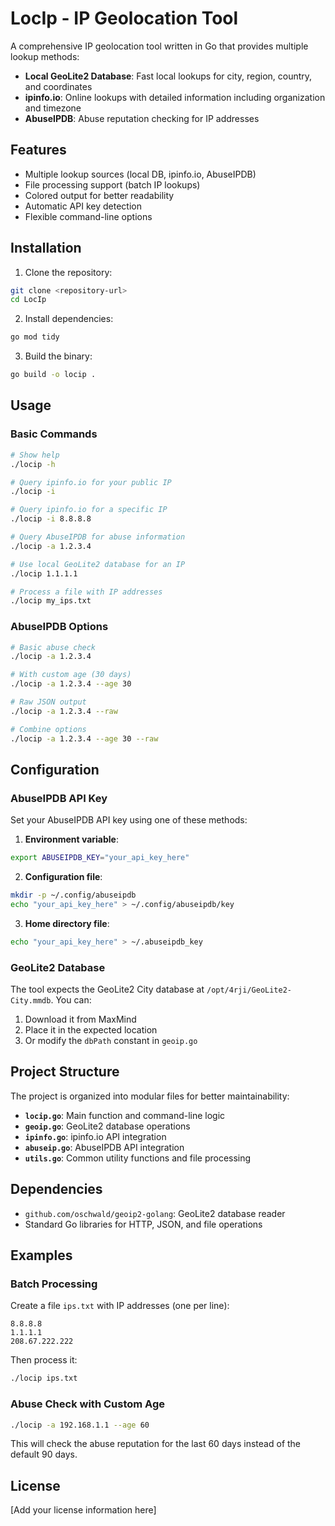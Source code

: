 # LocIp - IP Geolocation Tool

A comprehensive IP geolocation tool written in Go that provides multiple lookup methods:

- **Local GeoLite2 Database**: Fast local lookups for city, region, country, and coordinates
- **ipinfo.io**: Online lookups with detailed information including organization and timezone
- **AbuseIPDB**: Abuse reputation checking for IP addresses

## Features

- Multiple lookup sources (local DB, ipinfo.io, AbuseIPDB)
- File processing support (batch IP lookups)
- Colored output for better readability
- Automatic API key detection
- Flexible command-line options

## Installation

1. Clone the repository:
```bash
git clone <repository-url>
cd LocIp
```

2. Install dependencies:
```bash
go mod tidy
```

3. Build the binary:
```bash
go build -o locip .
```

## Usage

### Basic Commands

```bash
# Show help
./locip -h

# Query ipinfo.io for your public IP
./locip -i

# Query ipinfo.io for a specific IP
./locip -i 8.8.8.8

# Query AbuseIPDB for abuse information
./locip -a 1.2.3.4

# Use local GeoLite2 database for an IP
./locip 1.1.1.1

# Process a file with IP addresses
./locip my_ips.txt
```

### AbuseIPDB Options

```bash
# Basic abuse check
./locip -a 1.2.3.4

# With custom age (30 days)
./locip -a 1.2.3.4 --age 30

# Raw JSON output
./locip -a 1.2.3.4 --raw

# Combine options
./locip -a 1.2.3.4 --age 30 --raw
```

## Configuration

### AbuseIPDB API Key

Set your AbuseIPDB API key using one of these methods:

1. **Environment variable**:
```bash
export ABUSEIPDB_KEY="your_api_key_here"
```

2. **Configuration file**:
```bash
mkdir -p ~/.config/abuseipdb
echo "your_api_key_here" > ~/.config/abuseipdb/key
```

3. **Home directory file**:
```bash
echo "your_api_key_here" > ~/.abuseipdb_key
```

### GeoLite2 Database

The tool expects the GeoLite2 City database at `/opt/4rji/GeoLite2-City.mmdb`. You can:

1. Download it from MaxMind
2. Place it in the expected location
3. Or modify the `dbPath` constant in `geoip.go`

## Project Structure

The project is organized into modular files for better maintainability:

- **`locip.go`**: Main function and command-line logic
- **`geoip.go`**: GeoLite2 database operations
- **`ipinfo.go`**: ipinfo.io API integration
- **`abuseip.go`**: AbuseIPDB API integration
- **`utils.go`**: Common utility functions and file processing

## Dependencies

- `github.com/oschwald/geoip2-golang`: GeoLite2 database reader
- Standard Go libraries for HTTP, JSON, and file operations

## Examples

### Batch Processing

Create a file `ips.txt` with IP addresses (one per line):
```
8.8.8.8
1.1.1.1
208.67.222.222
```

Then process it:
```bash
./locip ips.txt
```

### Abuse Check with Custom Age

```bash
./locip -a 192.168.1.1 --age 60
```

This will check the abuse reputation for the last 60 days instead of the default 90 days.

## License

[Add your license information here] 